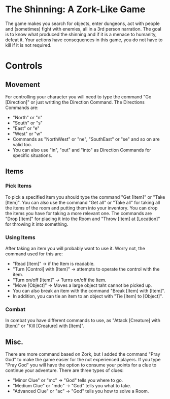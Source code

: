 # The Shinning: A Zork-Like Game
The game makes you search for objects, enter dungeons, act with people and (sometimes) fight with enemies, all in a 3rd person narration. The goal is to know what produced the shinning and if it is a menace to humanity, defeat it. Your actions have consequences in this game, you do not have to kill if it is not required.

# Controls
## Movement
For controlling your character you will need to type the command "Go [Direction]" or just writting the Direction Command. The Directions Commands are:
* "North" or "n"
* "South" or "s"
* "East" or "e"
* "West" or "w"
* Commands as "NorthWest" or "ne", "SouthEast" or "se" and so on are valid too.
* You can also use "in", "out" and "into" as Direction Commands for specific situations.
## Items
### Pick Items
To pick a specified item you should type the command "Get [Item]" or "Take [Item]". You can also use the command "Get all" or "Take all" for taking all the items of the room and putting them into your inventory.
You can drop the items you have for taking a more relevant one. The commands are "Drop [Item]" for placing it into the Room and "Throw [Item] at [Location]" for throwing it into something.
### Using Items
After taking an item you will probably want to use it. Worry not, the command used for this are:
* "Read [Item]" -> if the Item is readable.
* "Turn [Control] with [Item]" -> attempts to operate the control with the item.
* "Turn on/off [Item]" -> Turns on/off the Item.
* "Move [Object]" -> Moves a large object taht cannot be picked up.
* You can also break an item with the command "Break [Item] with [Item]".
* In addition, you can tie an item to an object with "Tie [Item] to [Object]".
### Combat
In combat you have different commands to use, as "Attack [Creature] with [Item]" or "Kill [Creature] with [Item]".
## Misc.
There are more command based on Zork, but I added the command "Pray God" to make the game easier for the not experienced players.
If you type "Pray God" you will have the option to consume your points for a clue to continue your adventure. There are three types of clues:
* "Minor Clue" or "mc" -> "God" tells you where to go.
* "Medium Clue" or "mdc" -> "God" tells you what to take.
* "Advanced Clue" or "ac" -> "God" tells you how to solve a Room. 